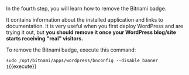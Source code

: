 In the fourth step, you will learn how to remove the Bitnami badge. 

It contains information about the installed application and links to documentation. It is very useful when you first deploy WordPress and are trying it out, but **you should remove it once your WordPress blog/site starts receiving "real" visitors.**

To remove the Bitnami badge, execute this command:

`sudo /opt/bitnami/apps/wordpress/bnconfig --disable_banner 1`{{execute}}

